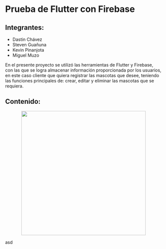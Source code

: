 # Prueba de Flutter con Firebase

## Integrantes: 
- Dastin Chávez
- Steven Guañuna
- Kevin Pinanjota
- Miguel Muzo

En el presente proyecto se utilizó las herramientas de Flutter y Firebase, con las que se logra almacenar información proporcionada por los usuarios, en este caso cliente que quiera registrar las mascotas que desee, teniendo las funciones principales de: crear, editar y eliminar las mascotas que se requiera.  

## Contenido: 

<p align="center"><img src ="blob:https://web.whatsapp.com/1ea9395f-3498-4f29-a3b0-efe7a2ff5dfb" width="400"/></p>

asd

